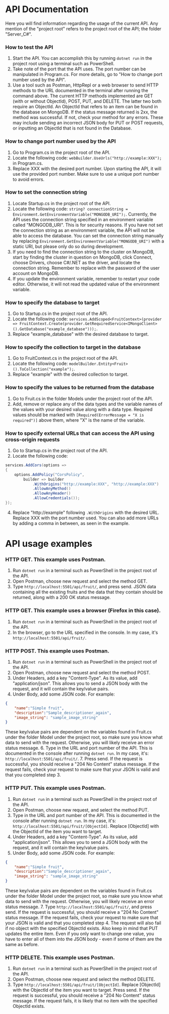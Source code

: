 API Documentation
=====================
Here you will find information regarding the usage of the current API. Any mention of the "project root" refers to the project root of the API; the folder "Server_C#".
### How to test the API
1. Start the API. You can accomplish this by running `dotnet run` in the project root using a terminal such as PowerShell.
2. Take note of the port that the API uses. The port number can be manipulated in Program.cs. For more details, go to "How to change port number used by the API".
3. Use a tool such as Postman, HttpRepl or a web browser to send HTTP methods to the URL documented in the terminal after running the command above. The current HTTP methods implemented are GET (with or without ObjectId), POST, PUT, and DELETE. The latter two both require an ObjectId. An ObjectId that refers to an item can be found in the database on MongoDB. If the status message returned is 2xx, the method was successful. If not, check your method for any errors. These may include sending an incorrect JSON body for PUT or POST requests, or inputting an ObjectId that is not found in the Database.

### How to change port number used by the API
1. Go to Program.cs in the project root of the API.
2. Locate the following code: `webBuilder.UseUrls("http://example:XXX");` in Program.cs.
3. Replace XXX with the desired port number. Upon starting the API, it will use the provided port number. Make sure to use a unique port number to avoid errors.

### How to set the connection string
1. Locate Startup.cs in the project root of the API.
2. Locate the following code: `string? connectionString = Environment.GetEnvironmentVariable("MONGODB_URI");`. Currently, the API uses the connection string specified in an environment variable called "MONGODB_URI". This is for security reasons. If you have not set the connection string as an environment variable, the API will not be able to access the database. You can set the connection string manually by replacing `Environment.GetEnvironmentVariable("MONGODB_URI")` with a static URI, but please only do so during development.
3. If you need to find the connection string to the cluster on MongoDB, start by finding the cluster in question on MongoDB, click Connect, choose Drivers, choose C#/.NET as the driver, and locate the connection string. Remember to replace <password> with the password of the user account on MongoDB.
4. If you update the environment variable, remember to restart your code editor. Otherwise, it will not read the updated value of the environment variable.

### How to specify the database to target
1. Go to Startup.cs in the project root of the API.
2. Locate the following code: `services.AddScoped<FruitContext>(provider => FruitContext.Create(provider.GetRequiredService<IMongoClient>().GetDatabase("example_database")));`.
3. Replace "example_database" with the desired database to target.

### How to specify the collection to target in the database
1. Go to FruitContext.cs in the project root of the API.
2. Locate the following code: `modelBuilder.Entity<Fruit>().ToCollection("example");`.
3. Replace "example" with the desired collection to target.

### How to specify the values to be returned from the database
1. Go to Fruit.cs in the folder Models under the project root of the API.
2. Add, remove or replace any of the data types and the variable names of the values with your desired value along with a data type. Required values should be marked with `[Required(ErrorMessage = "X is required")]` above them, where "X" is the name of the variable.

### How to specify external URLs that can access the API using cross-origin requests
1. Go to Startup.cs in the project root of the API.
2. Locate the following code:
```csharp
services.AddCors(options => 
{
    options.AddPolicy("CorsPolicy",
        builder => builder
            .WithOrigins("http://example:XXX", "http://example:XXX")
            .AllowAnyMethod()
            .AllowAnyHeader()
            .AllowCredentials());
});
```
4. Replace "http://example" following `.WithOrigins` with the desired URL. Replace XXX with the port number used. You can also add more URLs by adding a comma in between, as seen in the example. 

API usage examples
=====================

### HTTP GET. This example uses Postman.
1. Run `dotnet run` in a terminal such as PowerShell in the project root of the API.
2. Open Postman, choose new request and select the method GET.
3. Type `http://localhost:5501/api/fruit/`, and press send. JSON data containing all the existing fruits and the data that they contain should be returned, along with a 200 OK status message.

### HTTP GET. This example uses a browser (Firefox in this case).
1. Run `dotnet run` in a terminal such as PowerShell in the project root of the API.
2. In the browser, go to the URL specified in the console. In my case, it's `http://localhost:5501/api/fruit/`.

### HTTP POST. This example uses Postman. 
1. Run `dotnet run` in a terminal such as PowerShell in the project root of the API.
2. Open Postman, choose new request and select the method POST.
3. Under Headers, add a key "Content-Type". As its value, add "application/json". This allows you to send a JSON body with the request, and it will contain the key/value pairs.
4. Under Body, add some JSON code. For example:
```json
{
    "name":"Simple fruit",
    "description":"Sample_descriptioner_again",
    "image_string": "sample_image_string"
}
```
These key/value pairs are dependent on the variables found in Fruit.cs under the folder Model under the project root, so make sure you know what data to send with the request. Otherwise, you will likely receive an error status message.
6. Type in the URL and port number of the API. This is documented in the console after running `dotnet run`. In my case, it's: `http://localhost:5501/api/fruit/`.
7. Press send. If the request is successful, you should receive a "204 No Content" status message. If the request fails, check your request to make sure that your JSON is valid and that you completed step 3.

### HTTP PUT. This example uses Postman.
1. Run `dotnet run` in a terminal such as PowerShell in the project root of the API.
2. Open Postman, choose new request, and select the method PUT.
3. Type in the URL and port number of the API. This is documented in the console after running `dotnet run`. In my case, it's: `http://localhost:5501/api/fruit/[ObjectId]`. Replace [ObjectId] with the ObjectId of the item you want to target.
4. Under Headers, add a key "Content-Type". As its value, add "application/json". This allows you to send a JSON body with the request, and it will contain the key/value pairs.
5. Under Body, add some JSON code. For example:
```json
{
    "name":"Simple fruit",
    "description":"Sample_descriptioner_again",
    "image_string": "sample_image_string"
}
```
These key/value pairs are dependent on the variables found in Fruit.cs under the folder Model under the project root, so make sure you know what data to send with the request. Otherwise, you will likely receive an error status message.
7. Type `http://localhost:5501/api/fruit/`, and press send. If the request is successful, you should receive a "204 No Content" status message. If the request fails, check your request to make sure that your JSON is valid and that you completed step 4. The request will also fail if no object with the specified ObjectId exists. Also keep in mind that PUT updates the entire item. Even if you only want to change one value, you have to enter all of them into the JSON body - even if some of them are the same as before.

### HTTP DELETE. This example uses Postman.
1. Run `dotnet run` in a terminal such as PowerShell in the project root of the API.
2. Open Postman, choose new request and select the method DELETE.
3. Type `http://localhost:5501/api/fruit/[ObjectId]`. Replace [ObjectId] with the ObjectId of the item you want to target. Press send. If the request is successful, you should receive a "204 No Content" status message. If the request fails, it is likely that no item with the specified ObjectId exists.
